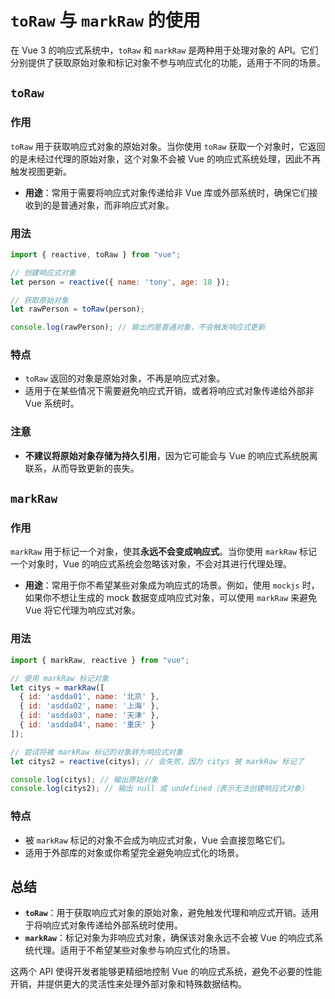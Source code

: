 # `toRaw` 与 `markRaw` 的使用

在 Vue 3 的响应式系统中，`toRaw` 和 `markRaw` 是两种用于处理对象的 API。它们分别提供了获取原始对象和标记对象不参与响应式化的功能，适用于不同的场景。

## `toRaw`

### 作用
`toRaw` 用于获取响应式对象的原始对象。当你使用 `toRaw` 获取一个对象时，它返回的是未经过代理的原始对象，这个对象不会被 Vue 的响应式系统处理，因此不再触发视图更新。

- **用途**：常用于需要将响应式对象传递给非 Vue 库或外部系统时，确保它们接收到的是普通对象，而非响应式对象。

### 用法

```js
import { reactive, toRaw } from "vue";

// 创建响应式对象
let person = reactive({ name: 'tony', age: 18 });

// 获取原始对象
let rawPerson = toRaw(person);

console.log(rawPerson); // 输出的是普通对象，不会触发响应式更新
```

### 特点
- `toRaw` 返回的对象是原始对象，不再是响应式对象。
- 适用于在某些情况下需要避免响应式开销，或者将响应式对象传递给外部非 Vue 系统时。

### 注意
- **不建议将原始对象存储为持久引用**，因为它可能会与 Vue 的响应式系统脱离联系，从而导致更新的丧失。

## `markRaw`

### 作用
`markRaw` 用于标记一个对象，使其**永远不会变成响应式**。当你使用 `markRaw` 标记一个对象时，Vue 的响应式系统会忽略该对象，不会对其进行代理处理。

- **用途**：常用于你不希望某些对象成为响应式的场景。例如，使用 `mockjs` 时，如果你不想让生成的 mock 数据变成响应式对象，可以使用 `markRaw` 来避免 Vue 将它代理为响应式对象。

### 用法

```js
import { markRaw, reactive } from "vue";

// 使用 markRaw 标记对象
let citys = markRaw([
  { id: 'asdda01', name: '北京' },
  { id: 'asdda02', name: '上海' },
  { id: 'asdda03', name: '天津' },
  { id: 'asdda04', name: '重庆' }
]);

// 尝试将被 markRaw 标记的对象转为响应式对象
let citys2 = reactive(citys); // 会失败，因为 citys 被 markRaw 标记了

console.log(citys); // 输出原始对象
console.log(citys2); // 输出 null 或 undefined（表示无法创建响应式对象）
```

### 特点
- 被 `markRaw` 标记的对象不会成为响应式对象，Vue 会直接忽略它们。
- 适用于外部库的对象或你希望完全避免响应式化的场景。

## 总结

- **`toRaw`**：用于获取响应式对象的原始对象，避免触发代理和响应式开销。适用于将响应式对象传递给外部系统时使用。
- **`markRaw`**：标记对象为非响应式对象，确保该对象永远不会被 Vue 的响应式系统代理。适用于不希望某些对象参与响应式化的场景。

这两个 API 使得开发者能够更精细地控制 Vue 的响应式系统，避免不必要的性能开销，并提供更大的灵活性来处理外部对象和特殊数据结构。